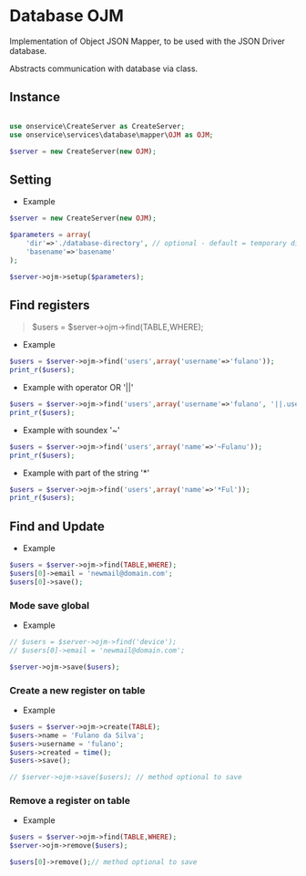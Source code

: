 # Database OJM
Implementation of Object JSON Mapper, to be used with the JSON Driver database.

Abstracts communication with database via class.

## Instance 

```php

use onservice\CreateServer as CreateServer;
use onservice\services\database\mapper\OJM as OJM;

$server = new CreateServer(new OJM);
```

## Setting 

- Example

```php
$server = new CreateServer(new OJM);

$parameters = array(
	'dir'=>'./database-directory', // optional - default = temporary dir	
	'basename'=>'basename'
);

$server->ojm->setup($parameters);
```


## Find registers

> $users = $server->ojm->find(TABLE,WHERE);

- Example

```php
$users = $server->ojm->find('users',array('username'=>'fulano'));
print_r($users);
```

- Example with operator OR '||'

```php
$users = $server->ojm->find('users',array('username'=>'fulano', '||.username'=>'ciclano'));
print_r($users);
```

- Example with soundex '~'

```php
$users = $server->ojm->find('users',array('name'=>'~Fulanu'));
print_r($users);
```


- Example with part of the string '*'

```php
$users = $server->ojm->find('users',array('name'=>'*Ful'));
print_r($users);
```



## Find and Update

- Example

```php
$users = $server->ojm->find(TABLE,WHERE);
$users[0]->email = 'newmail@domain.com';
$users[0]->save();
```

### Mode save global

- Example
```php
// $users = $server->ojm->find('device');
// $users[0]->email = 'newmail@domain.com';

$server->ojm->save($users);
```

### Create a new register on table

- Example

```php
$users = $server->ojm->create(TABLE);
$users->name = 'Fulano da Silva';
$users->username = 'fulano';
$users->created = time();
$users->save();

// $server->ojm->save($users); // method optional to save
```


### Remove a register on table

- Example

```php
$users = $server->ojm->find(TABLE,WHERE);
$server->ojm->remove($users); 

$users[0]->remove();// method optional to save
```


